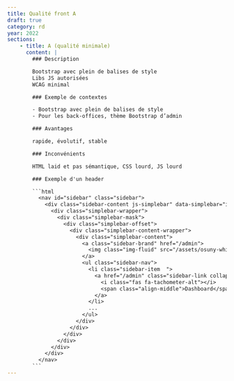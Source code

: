 ```yaml
---
title: Qualité front A
draft: true
category: rd
year: 2022
sections:
    - title: A (qualité minimale)
      content: |
        ### Description

        Bootstrap avec plein de balises de style
        Libs JS autorisées
        WCAG minimal

        ### Exemple de contextes

        - Bootstrap avec plein de balises de style
        - Pour les back-offices, thème Bootstrap d’admin

        ### Avantages

        rapide, évolutif, stable

        ### Inconvénients

        HTML laid et pas sémantique, CSS lourd, JS lourd

        ### Exemple d'un header

        ```html
          <nav id="sidebar" class="sidebar">
            <div class="sidebar-content js-simplebar" data-simplebar="init">
              <div class="simplebar-wrapper">
                <div class="simplebar-mask">
                  <div class="simplebar-offset">
                    <div class="simplebar-content-wrapper">
                      <div class="simplebar-content">
                        <a class="sidebar-brand" href="/admin">
                          <img class="img-fluid" src="/assets/osuny-white-5c5a29719b513fa909919512ab06b5fc8f65ce09f1c9b232b49e58f453f49582.svg">
                        </a>
                        <ul class="sidebar-nav">
                          <li class="sidebar-item  ">
                            <a href="/admin" class="sidebar-link collapsed">
                              <i class="fas fa-tachometer-alt"></i>
                              <span class="align-middle">Dashboard</span>
                            </a>
                          </li>
                          ...
                        </ul>
                      </div>
                    </div>
                  </div>
                </div>
              </div>
            </div>
          </nav>
        ``` 
---
```

